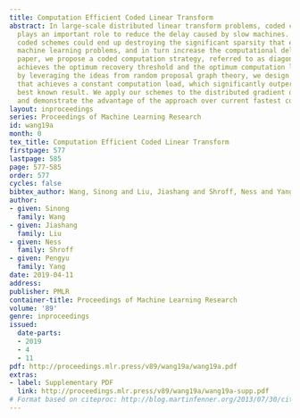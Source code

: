 ```yaml
---
title: Computation Efficient Coded Linear Transform
abstract: In large-scale distributed linear transform problems, coded computation
  plays an important role to reduce the delay caused by slow machines. However, existing
  coded schemes could end up destroying the significant sparsity that exists in large-scale
  machine learning problems, and in turn increase the computational delay. In this
  paper, we propose a coded computation strategy, referred to as diagonal code, that
  achieves the optimum recovery threshold and the optimum computation load. Furthermore,
  by leveraging the ideas from random proposal graph theory, we design a random code
  that achieves a constant computation load, which significantly outperforms the existing
  best known result. We apply our schemes to the distributed gradient descent problem
  and demonstrate the advantage of the approach over current fastest coded schemes.
layout: inproceedings
series: Proceedings of Machine Learning Research
id: wang19a
month: 0
tex_title: Computation Efficient Coded Linear Transform
firstpage: 577
lastpage: 585
page: 577-585
order: 577
cycles: false
bibtex_author: Wang, Sinong and Liu, Jiashang and Shroff, Ness and Yang, Pengyu
author:
- given: Sinong
  family: Wang
- given: Jiashang
  family: Liu
- given: Ness
  family: Shroff
- given: Pengyu
  family: Yang
date: 2019-04-11
address: 
publisher: PMLR
container-title: Proceedings of Machine Learning Research
volume: '89'
genre: inproceedings
issued:
  date-parts:
  - 2019
  - 4
  - 11
pdf: http://proceedings.mlr.press/v89/wang19a/wang19a.pdf
extras:
- label: Supplementary PDF
  link: http://proceedings.mlr.press/v89/wang19a/wang19a-supp.pdf
# Format based on citeproc: http://blog.martinfenner.org/2013/07/30/citeproc-yaml-for-bibliographies/
---
```

